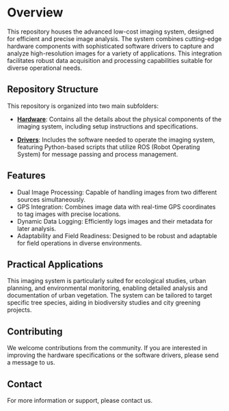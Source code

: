 # Overview

This repository houses the advanced low-cost imaging system, designed for efficient and precise image analysis. The system combines cutting-edge hardware components with sophisticated software drivers to capture and analyze high-resolution images for a variety of applications. This integration facilitates robust data acquisition and processing capabilities suitable for diverse operational needs.

## Repository Structure

This repository is organized into two main subfolders:

- **[Hardware](https://github.com/Sami3610/BioVison/tree/main/Imaging_system/Hardware)**: Contains all the details about the physical components of the imaging system, including setup instructions and specifications.

- **[Drivers](https://github.com/Sami3610/BioVison/tree/main/Imaging_system/Drivers)**: Includes the software needed to operate the imaging system, featuring Python-based scripts that utilize ROS (Robot Operating System) for message passing and process management.

## Features

- Dual Image Processing: Capable of handling images from two different sources simultaneously.
- GPS Integration: Combines image data with real-time GPS coordinates to tag images with precise locations.
- Dynamic Data Logging: Efficiently logs images and their metadata for later analysis.
- Adaptability and Field Readiness: Designed to be robust and adaptable for field operations in diverse environments.

## Practical Applications

This imaging system is particularly suited for ecological studies, urban planning, and environmental monitoring, enabling detailed analysis and documentation of urban vegetation. The system can be tailored to target specific tree species, aiding in biodiversity studies and city greening projects.

## Contributing

We welcome contributions from the community. If you are interested in improving the hardware specifications or the software drivers, please send a message to us.


## Contact

For more information or support, please contact us.
